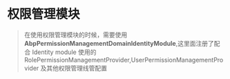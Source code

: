 # 权限管理模块

> 在使用权限管理模块的时候，需要使用 **AbpPermissionManagementDomainIdentityModule**,这里面注册了配合 Identity module 使用的
> RolePermissionManagementProvider,UserPermissionManagementProvider 及其他权限管理线管配置

